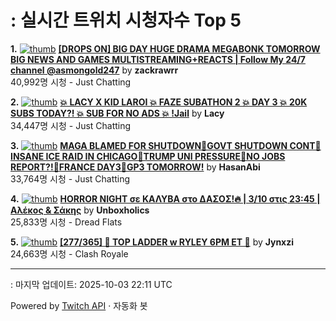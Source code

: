 # : 실시간 트위치 시청자수 Top 5

**1.** [![thumb](https://static-cdn.jtvnw.net/previews-ttv/live_user_zackrawrr-320x180.jpg)](https://twitch.tv/zackrawrr)
**[[DROPS ON] BIG DAY HUGE DRAMA MEGABONK TOMORROW BIG NEWS AND GAMES MULTISTREAMING+REACTS | Follow My 24/7 channel @asmongold247](https://twitch.tv/zackrawrr)** by **zackrawrr**<br>40,992명 시청  - Just Chatting

**2.** [![thumb](https://static-cdn.jtvnw.net/previews-ttv/live_user_lacy-320x180.jpg)](https://twitch.tv/Lacy)
**[💥 LACY X KID LAROI 💥 FAZE SUBATHON 2 💥 DAY 3 💥 20K SUBS TODAY?! 💥 SUB FOR NO ADS 💥 !Jail](https://twitch.tv/Lacy)** by **Lacy**<br>34,447명 시청  - Just Chatting

**3.** [![thumb](https://static-cdn.jtvnw.net/previews-ttv/live_user_hasanabi-320x180.jpg)](https://twitch.tv/HasanAbi)
**[MAGA BLAMED FOR SHUTDOWN🚨GOVT SHUTDOWN CONT🚨INSANE ICE RAID IN CHICAGO🚨TRUMP UNI PRESSURE🚨NO JOBS REPORT?!🚨FRANCE DAY3🚨GP3 TOMORROW!](https://twitch.tv/HasanAbi)** by **HasanAbi**<br>33,764명 시청  - Just Chatting

**4.** [![thumb](https://static-cdn.jtvnw.net/previews-ttv/live_user_unboxholics-320x180.jpg)](https://twitch.tv/Unboxholics)
**[HORROR NIGHT σε ΚΑΛΥΒΑ στο ΔΑΣΟΣ!🔥 | 3/10 στις 23:45 | Αλέκος & Σάκης](https://twitch.tv/Unboxholics)** by **Unboxholics**<br>25,833명 시청  - Dread Flats

**5.** [![thumb](https://static-cdn.jtvnw.net/previews-ttv/live_user_jynxzi-320x180.jpg)](https://twitch.tv/Jynxzi)
**[[277/365] 🔴 TOP LADDER w RYLEY 6PM ET 🔴](https://twitch.tv/Jynxzi)** by **Jynxzi**<br>24,663명 시청  - Clash Royale


---
: 마지막 업데이트: 2025-10-03 22:11 UTC

Powered by [Twitch API](https://dev.twitch.tv/docs/api/reference) · 자동화 봇